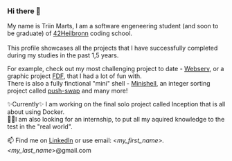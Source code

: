 ### Hi there 👋
My name is Triin Marts, I am a software engeneering student (and soon to be graduate) of [42Heilbronn](https://www.42heilbronn.de/en/) coding school.\
\
This profile showcases all the projects that I have successfully completed during my studies in the past 1,5 years.

For example, check out my most challenging project to date -  [Webserv](https://github.com/triimar/webserv), or a graphic project [FDF](https://github.com/triimar/FDF---Wireframe-model), that I had a lot of fun with. \
There is also a fully finctional "mini" shell - [Minishell](https://github.com/triimar/minishell), an integer sorting project called [push-swap](https://github.com/triimar/push_swap---sorting-data-on-a-stack) and many more!

 ✨Currently✨ I am working on the final solo project called Inception that is all about using Docker. \
 🔭🔭I am also looking for an internship, to put all my aquired knowledge to the test in the "real world".

📫 Find me on [LinkedIn](https://www.linkedin.com/in/triin-marts-879b87287/) or use email: <*my_first_name>.<my_last_name*>@gmail.com
<!--
**triimar/triimar** is a ✨ _special_ ✨ repository because its `README.md` (this file) appears on your GitHub profile.

Here are some ideas to get you started:

- 🔭 I’m currently working on ...
- 🌱 I’m currently learning ...
- 👯 I’m looking to collaborate on ...
- 🤔 I’m looking for help with ...
- 💬 Ask me about ...
- 📫 How to reach me: ...
- 😄 Pronouns: ...
- ⚡ Fun fact: ...
-->
